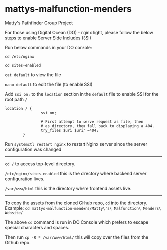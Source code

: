 # mattys-malfunction-menders
Matty's Pathfinder Group Project

For those using Digital Ocean (DO) - nginx light, please follow the below steps to enable Server Side Includes (SSI)

Run below commands in your DO console:

`cd /etc/nginx`

`cd sites-enabled`

`cat default` to view the file

`nano default` to edit the file (to enable SSI)


Add `ssi on;` to the `location` section in the `default` file to enable SSI for the root path `/`


```
location / {
                ssi on;

                # First attempt to serve request as file, then
                # as directory, then fall back to displaying a 404.
                try_files $uri $uri/ =404;
        }
```

Run `systemctl restart nginx` to restart Nginx server since the server configuration was changed

---


`cd /` to access top-level directory.

`/etc/nginx/sites-enabled` this is the directory where backend server configuration lives.

`/var/www/html` this is the directory where frontend assets live.

---

To copy the assets from the cloned Github repo, `cd` into the directory.
Example: `cd mattys-malfunction-menders/Matty\'s\ Malfunction\ Menders\ Website/`

The above `cd` command is run in DO Console which prefers to escape special characters and spaces.

Then run `cp -R * /var/www/html/` this will copy over the files from the Github repo.
